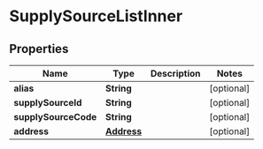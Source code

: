 # SupplySourceListInner

## Properties
Name | Type | Description | Notes
------------ | ------------- | ------------- | -------------
**alias** | **String** |  |  [optional]
**supplySourceId** | **String** |  |  [optional]
**supplySourceCode** | **String** |  |  [optional]
**address** | [**Address**](Address.md) |  |  [optional]
